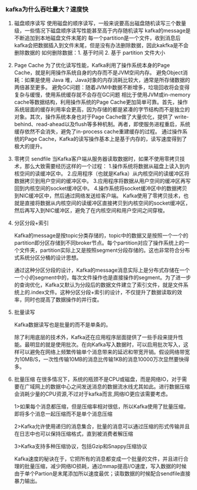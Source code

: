 
### kafka为什么吞吐量大？速度快
1. 磁盘顺序读写
   使用磁盘的顺序读写，一般来说要高出磁盘随机读写三个数量级，一些情况下磁盘顺序读写性能甚至高于内存随机读写
   kafka的message是不断追加到本地磁盘文件末尾的
   每一个partition是一个文件，收到消息后kafka会把数据插入到文件末尾，但是没有办法删除数据，因此kakfka是不会删除数据的
   如何删除数据：1. 基于时间 2. 基于 partition 文件大小

2. Page Cache
   为了优化读写性能，Kafka利用了操作系统本身的Page Cache，就是利用操作系统自身的内存而不是JVM空间内存。
   避免Object消耗：如果是使用 Java 堆，Java对象的内存消耗比较大，通常是所存储数据的两倍甚至更多。
   避免GC问题：随着JVM中数据不断增多，垃圾回收将会变得复杂与缓慢，使用系统缓存就不会存在GC问题
   相比于使用JVM或in-memory cache等数据结构，利用操作系统的Page Cache更加简单可靠。首先，操作系统层面的缓存利用率会更高，因为存储的都是紧凑的字节结构而不是独立的对象。其次，操作系统本身也对于Page Cache做了大量优化，提供了 write-behind、read-ahead以及flush等多种机制。再者，即使服务进程重启，系统缓存依然不会消失，避免了in-process cache重建缓存的过程。
   通过操作系统的Page Cache，Kafka的读写操作基本上是基于内存的，读写速度得到了极大的提升。

3. 零拷贝
   sendfile
   当Kafka客户端从服务器读取数据时，如果不使用零拷贝技术，那么大致需要经历这样的一个过程：
    1.操作系统将数据从磁盘上读入到内核空间的读缓冲区中。
    2.应用程序（也就是Kafka）从内核空间的读缓冲区将数据拷贝到用户空间的缓冲区中。
    3.应用程序将数据从用户空间的缓冲区再写回到内核空间的socket缓冲区中。
    4.操作系统将socket缓冲区中的数据拷贝到NIC缓冲区中，然后通过网络发送给客户端。
    Kafka使用了零拷贝技术，也就是直接将数据从内核空间的读缓冲区直接拷贝到内核空间的socket缓冲区，然后再写入到NIC缓冲区，避免了在内核空间和用户空间之间穿梭。

4. 分区分段+索引

    Kafka的message是按topic分类存储的，topic中的数据又是按照一个一个的partition即分区存储到不同broker节点。每个partition对应了操作系统上的一个文件夹，partition实际上又是按照segment分段存储的。这也非常符合分布式系统分区分桶的设计思想。

    通过这种分区分段的设计，Kafka的message消息实际上是分布式存储在一个一个小的segment中的，每次文件操作也是直接操作的segment。为了进一步的查询优化，Kafka又默认为分段后的数据文件建立了索引文件，就是文件系统上的.index文件。这种分区分段+索引的设计，不仅提升了数据读取的效率，同时也提高了数据操作的并行度。

5. 批量读写

    Kafka数据读写也是批量的而不是单条的。

    除了利用底层的技术外，Kafka还在应用程序层面提供了一些手段来提升性能。最明显的就是使用批次。在向Kafka写入数据时，可以启用批次写入，这样可以避免在网络上频繁传输单个消息带来的延迟和带宽开销。假设网络带宽为10MB/S，一次性传输10MB的消息比传输1KB的消息10000万次显然要快得多。

6. 批量压缩
    在很多情况下，系统的瓶颈不是CPU或磁盘，而是网络IO，对于需要在广域网上的数据中心之间发送消息的数据流水线尤其如此。进行数据压缩会消耗少量的CPU资源,不过对于kafka而言,网络IO更应该需要考虑。

    1>如果每个消息都压缩，但是压缩率相对很低，所以Kafka使用了批量压缩，即将多个消息一起压缩而不是单个消息压缩

    2>Kafka允许使用递归的消息集合，批量的消息可以通过压缩的形式传输并且在日志中也可以保持压缩格式，直到被消费者解压缩

    3>Kafka支持多种压缩协议，包括Gzip和Snappy压缩协议

    Kafka速度的秘诀在于，它把所有的消息都变成一个批量的文件，并且进行合理的批量压缩，减少网络IO损耗，通过mmap提高I/O速度，写入数据的时候由于单个Partion是末尾添加所以速度最优；读取数据的时候配合sendfile直接暴力输出。